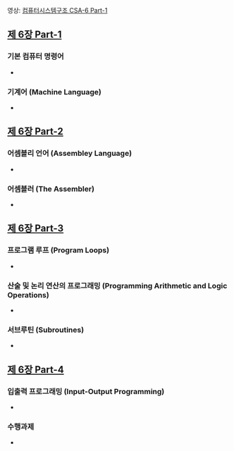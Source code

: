 영상: [컴퓨터시스템구조 CSA-6 Part-1](https://youtu.be/DKDcauv2bUI?list=PLc8fQ-m7b1hD4jqccMlfQpWgDVdalXFbH)

## [제 6장 Part-1](https://youtu.be/DKDcauv2bUI?list=PLc8fQ-m7b1hD4jqccMlfQpWgDVdalXFbH)

### 기본 컴퓨터 명령어

- 

### 기계어 (Machine Language)

- 

## [제 6장 Part-2](https://youtu.be/4h_EORNsQNY?list=PLc8fQ-m7b1hD4jqccMlfQpWgDVdalXFbH)

### 어셈블리 언어 (Assembley Language)

- 

### 어셈블러 (The Assembler)

- 

## [제 6장 Part-3](https://youtu.be/nB4q7n4cyXA?list=PLc8fQ-m7b1hD4jqccMlfQpWgDVdalXFbH)

### 프로그램 루프 (Program Loops)

- 

### 산술 및 논리 연산의 프로그래밍 (Programming Arithmetic and Logic Operations)

- 

### 서브루틴 (Subroutines)

- 

## [제 6장 Part-4](https://youtu.be/pbl4bp5g0yo?list=PLc8fQ-m7b1hD4jqccMlfQpWgDVdalXFbH)

### 입출력 프로그래밍 (Input-Output Programming)

- 

### 수행과제

-